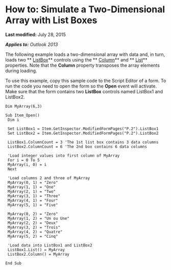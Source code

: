 
# How to: Simulate a Two-Dimensional Array with List Boxes

 **Last modified:** July 28, 2015

 _**Applies to:** Outlook 2013_

The following example loads a two-dimensional array with data and, in turn, loads two  ** [ListBox](f56ba480-f8fe-6d12-265e-3b0a9838af97.md)** controls using the ** [Column](9ad2c048-28f2-78d9-2f9d-b90c15f7967e.md)** and ** [List](3eb66479-c7d2-13d7-ebd3-1a09eb136dbe.md)** properties. Note that the **Column** property transposes the array elements during loading.

To use this example, copy this sample code to the Script Editor of a form. To run the code you need to open the form so the  **Open** event will activate. Make sure that the form contains two **ListBox** controls named ListBox1 and ListBox2.



```
Dim MyArray(6,3) 
 
Sub Item_Open() 
 Dim i 
 
 Set ListBox1 = Item.GetInspector.ModifiedFormPages("P.2").ListBox1 
 Set ListBox2 = Item.GetInspector.ModifiedFormPages("P.2").ListBox2 
 
 ListBox1.ColumnCount = 3 'The 1st list box contains 3 data columns 
 ListBox2.ColumnCount = 6 'The 2nd box contains 6 data columns 
 
 'Load integer values into first column of MyArray 
 For i = 0 To 5 
 MyArray(i, 0) = i 
 Next 
 
 'Load columns 2 and three of MyArray 
 MyArray(0, 1) = "Zero" 
 MyArray(1, 1) = "One" 
 MyArray(2, 1) = "Two" 
 MyArray(3, 1) = "Three" 
 MyArray(4, 1) = "Four" 
 MyArray(5, 1) = "Five" 
 
 MyArray(0, 2) = "Zero" 
 MyArray(1, 2) = "Un ou Une" 
 MyArray(2, 2) = "Deux" 
 MyArray(3, 2) = "Trois" 
 MyArray(4, 2) = "Quatre" 
 MyArray(5, 2) = "Cinq" 
 
 'Load data into ListBox1 and ListBox2 
 ListBox1.List() = MyArray 
 ListBox2.Column() = MyArray 
 
End Sub
```

